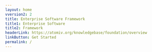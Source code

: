 ```yaml
---
layout: home
vversion2: 2
title: Enterprise Software Framework 
title1: Enterprise Software 
title2: Framework
headerLink: https://atomiv.org/knowledgebase/foundation/overview
linkButton: Get Started
permalink: /
---
```


<!-- <h1>{{ "Hello World!" | downcase }}</h1> -->


<!-- <main class="ov-content">
    <div class="container container2">
        <div class="mx-sm-n3">
            <div class="mt-sm-3 mt-md-4">
            </div>
        </div>
    </div>
</main> -->



<!-- TODO: VC: Link to Docs for Getting started page -->


<!-- TODO: VC: DELETE -->

<!--

<h2>Recent Articles</h2>

<ul>

{% for post in site.posts reversed %}
<li><a href="{{ site.url }}{{ post.url }}">{{ post.title }}</a></li>
{% endfor %}

</ul>

-->

